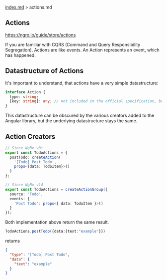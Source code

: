 [index.md](../index.md) > actions.md

## Actions

https://ngrx.io/guide/store/actions

If you are familiar with CQRS (Command and Query Responsibility Segregation), Actions are like events. An Action represents an event, which has happened.

## Datastructure of Actions

It's important to understand, that actions have a very simple datastructure:

```typescript
interface Action {
  type: string;
  [key: string]: any; // not included in the official specification, but added here to show that additional properties can be added to an action
}
```

This datastructure can be obscured by the various creators added to the Angular library, but the underlying datastructure stays the same.

## Action Creators

```typescript
// Since NgRx v8+
export const TodoActions = {
  postTodo: createAction(
    '[Todo] Post Todo',
    props<{data: TodoItem}>()
  )
};
```
```typescript
// Since NgRx v14
export const TodoActions = createActionGroup({
  source: 'Todo',
  events: {
    'Post Todo': props<{ data: TodoItem }>()
  }
});
```

Both implementation above return the same result. 

```typescript
TodoActions.postTodo({data:{text:"example"}})
```

returns

```json
{
  "type": "[Todo] Post Todo",
  "data": {
    "text": "example"
  }
}
```
